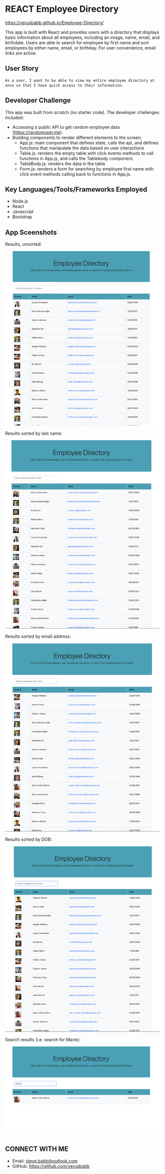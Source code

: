 # REACT Employee Directory

https://verusbabb.github.io/Employee-Directory/

This app is built with React and provides users with a directory that displays basic information about all employees, including an image, name, email, and birthdate.  Users are able to search for employee by first name and sort employees by either name, email, or birthday.  For user convenience, email links are active.

## User Story
```
As a user, I want to be able to view my entire employee directory at once so that I have quick access to their information.
```
## Developer Challenge

This app was built from scratch (no starter code).  The developer challenges included:

 * Accessing a public API to get random employee data (https://randomuser.me).
 * Building components to render different elements to the screen.  
    * App.js: main component that defines state, calls the api, and defines functions that manipulate the data based on user interactions
    * Table.js: renders the empty table with click events methods to call functions in App.js, and calls the Tablebody component.
    * TableBody.js: renders the data in the table
    * Form.js: renders a form for searching by employee first name with click event methods calling back to functions in App.js.

## Key Languages/Tools/Frameworks Employed

* Node.js
* React
* Javascript
* Bootstrap

## App Sceenshots

Results, unsorted:

![](https://github.com/verusbabb/Employee-Directory/blob/main/public/screenshots/Basic.png)

Results sorted by last name:

![](https://github.com/verusbabb/Employee-Directory/blob/main/public/screenshots/nameABC.png)

Results sorted by email address:

![](https://github.com/verusbabb/Employee-Directory/blob/main/public/screenshots/emailABC.png)

Results sorted by DOB:

![](https://github.com/verusbabb/Employee-Directory/blob/main/public/screenshots/dobABC.png)

Search results (i.e. search for Marie):

![](https://github.com/verusbabb/Employee-Directory/blob/main/public/screenshots/search.png)

## CONNECT WITH ME
- Email: steve.babb@outlook.com
- GitHub: https://github.com/verusbabb

